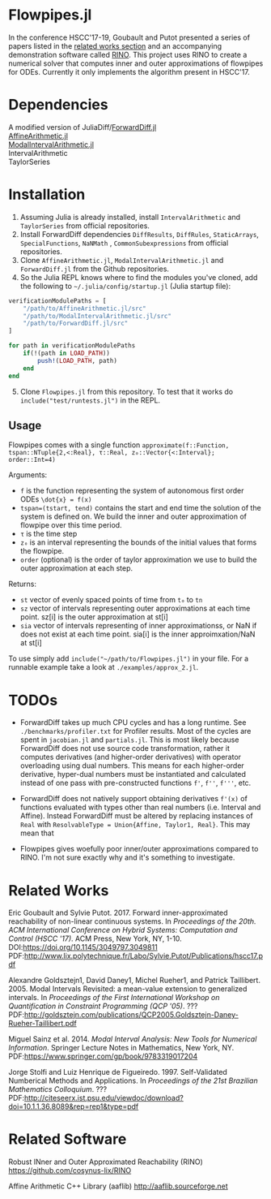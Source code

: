 # Flowpipes.jl

In the conference HSCC'17-19, Goubault and Putot presented a series of papers listed in the [related works section](#related-works) and an accompanying demonstration software called [RINO](#related-software).
This project uses RINO to create a numerical solver that computes inner and outer approximations of flowpipes for ODEs. Currently it only implements the algorithm present in HSCC'17.

# Dependencies

A modified version of JuliaDiff/[ForwardDiff.jl](https://github.com/fireofearth/ForwardDiff.jl)  
[AffineArithmetic.jl](https://github.com/fireofearth/AffineArithmetic.jl)  
[ModalIntervalArithmetic.jl](https://github.com/fireofearth/ModalIntervalArithmetic.jl)  
IntervalArithmetic  
TaylorSeries  

# Installation

1. Assuming Julia is already installed, install `IntervalArithmetic` and `TaylorSeries` from official repositories. 
2. Install ForwardDiff dependencies `DiffResults`, `DiffRules`, `StaticArrays`, `SpecialFunctions`, `NaNMath` , `CommonSubexpressions` from official repositories.
3. Clone `AffineArithmetic.jl`, `ModalIntervalArithmetic.jl` and `ForwardDiff.jl` from the Github repositories.
4. So the Julia REPL knows where to find the modules you've cloned, add the following to `~/.julia/config/startup.jl` (Julia startup file):

```julia
verificationModulePaths = [
    "/path/to/AffineArithmetic.jl/src"
    "/path/to/ModalIntervalArithmetic.jl/src"
    "/path/to/ForwardDiff.jl/src"
]

for path in verificationModulePaths
    if(!(path in LOAD_PATH))
        push!(LOAD_PATH, path)
    end
end
```

5. Clone `Flowpipes.jl` from this repository. To test that it works do `include("test/runtests.jl")` in the REPL.

## Usage

Flowpipes comes with a single function `approximate(f::Function, tspan::NTuple{2,<:Real}, τ::Real, z₀::Vector{<:Interval}; order::Int=4)`

Arguments:

- `f` is the function representing the system of autonomous first order ODEs `\dot{x} = f(x)`  
- `tspan=(tstart, tend)` contains the start and end time the solution of the system is defined on. We build the inner and outer approximation of flowpipe over this time period.  
- `τ` is the time step  
- `z₀` is an interval representing the bounds of the initial values that forms the flowpipe.  
- `order` (optional) is the order of taylor approximation we use to build the outer approximation at each step.

Returns:

 - `st` vector of evenly spaced points of time from `t₀` to `tn`
 - `sz` vector of intervals representing outer approximations at each time point. sz[i] is the outer approximation at st[i]
 - `sia` vector of intervals representing of inner approximationss, or NaN if does not exist at each time point. sia[i] is the inner approimxation/NaN at st[i]

To use simply add `include("~/path/to/Flowpipes.jl")` in your file.
For a runnable example take a look at `./examples/approx_2.jl`.

# TODOs

- ForwardDiff takes up much CPU cycles and has a long runtime. See `./benchmarks/profiler.txt` for Profiler results. Most of the cycles are spent in `jacobian.jl` and `partials.jl`.
This is most likely because ForwardDiff does not use source code transformation, rather it computes derivatives (and higher-order derivatives) with operator overloading using dual numbers. This means for each higher-order derivative, hyper-dual numbers must be instantiated and calculated instead of one pass with pre-constructed functions `f'`, `f''`, `f'''`, etc.

- ForwardDiff does not natively support obtaining derivatives `f'(x)` of functions evaluated with types other than real numbers (i.e. Interval and Affine). Instead ForwardDiff must be altered by replacing instances of `Real` with `ResolvableType = Union{Affine, Taylor1, Real}`.
This may mean that 

- Flowpipes gives woefully poor inner/outer approximations compared to RINO. I'm not sure exactly why and it's something to investigate.

# Related Works

Eric Goubault and Sylvie Putot. 2017. Forward inner-approximated reachability of non-linear continuous systems. In *Proceedings of the 20th. ACM International Conference on Hybrid Systems: Computation and Control (HSCC '17)*. ACM Press, New York, NY, 1-10. DOI:<https://doi.org/10.1145/3049797.3049811> PDF:<http://www.lix.polytechnique.fr/Labo/Sylvie.Putot/Publications/hscc17.pdf>

Alexandre Goldsztejn1, David Daney1, Michel Rueher1, and Patrick Taillibert. 2005. Modal Intervals Revisited: a mean-value extension to generalized intervals. In *Proceedings of the First International Workshop on Quantification in Constraint Programming (QCP '05)*. ??? PDF:<http://goldsztejn.com/publications/QCP2005.Goldsztejn-Daney-Rueher-Taillibert.pdf>

Miguel Sainz et al. 2014. *Modal Interval Analysis: New Tools for Numerical Information*. Springer Lecture Notes in Mathematics, New York, NY.
PDF:<https://www.springer.com/gp/book/9783319017204>

Jorge Stolfi and Luiz Henrique de Figueiredo. 1997. Self-Validated Numberical Methods and Applications. In *Proceedings of the 21st Brazilian Mathematics Colloquium*. ??? PDF:<http://citeseerx.ist.psu.edu/viewdoc/download?doi=10.1.1.36.8089&rep=rep1&type=pdf>

# Related Software

Robust INner and Outer Approximated Reachability (RINO)
<https://github.com/cosynus-lix/RINO>

Affine Arithmetic C++ Library (aaflib) 
<http://aaflib.sourceforge.net>
